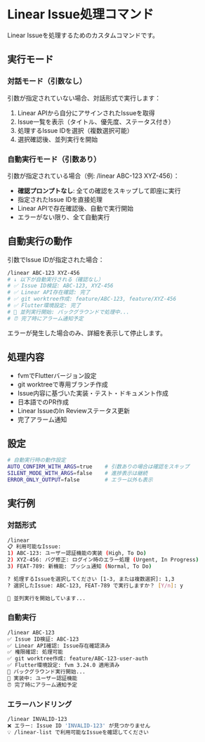 # Linear Issue処理コマンド

Linear Issueを処理するためのカスタムコマンドです。

## 実行モード

### 対話モード（引数なし）
引数が指定されていない場合、対話形式で実行します：

1. Linear APIから自分にアサインされたIssueを取得
2. Issue一覧を表示（タイトル、優先度、ステータス付き）
3. 処理するIssue IDを選択（複数選択可能）
4. 選択確認後、並列実行を開始

### 自動実行モード（引数あり）
引数が指定されている場合（例: /linear ABC-123 XYZ-456）：
- **確認プロンプトなし**: 全ての確認をスキップして即座に実行
- 指定されたIssue IDを直接処理
- Linear APIで存在確認後、自動で実行開始
- エラーがない限り、全て自動実行

## 自動実行の動作
引数でIssue IDが指定された場合：
```bash
/linear ABC-123 XYZ-456
# ↓ 以下が自動実行される（確認なし）
# ✅ Issue ID検証: ABC-123, XYZ-456
# ✅ Linear API存在確認: 完了
# ✅ git worktree作成: feature/ABC-123, feature/XYZ-456
# ✅ Flutter環境設定: 完了
# 🚀 並列実行開始: バックグラウンドで処理中...
# ⏰ 完了時にアラーム通知予定
```

エラーが発生した場合のみ、詳細を表示して停止します。

## 処理内容
- fvmでFlutterバージョン設定
- git worktreeで専用ブランチ作成
- Issue内容に基づいた実装・テスト・ドキュメント作成
- 日本語でのPR作成
- Linear IssueのIn Reviewステータス更新
- 完了アラーム通知

## 設定
```bash
# 自動実行時の動作設定
AUTO_CONFIRM_WITH_ARGS=true    # 引数ありの場合は確認をスキップ
SILENT_MODE_WITH_ARGS=false    # 進捗表示は継続
ERROR_ONLY_OUTPUT=false        # エラー以外も表示
```

## 実行例

### 対話形式
```bash
/linear
📋 利用可能なIssue:
1) ABC-123: ユーザー認証機能の実装 (High, To Do)
2) XYZ-456: バグ修正: ログイン時のエラー処理 (Urgent, In Progress)
3) FEAT-789: 新機能: プッシュ通知 (Normal, To Do)

? 処理するIssueを選択してください [1-3, または複数選択]: 1,3
? 選択したIssue: ABC-123, FEAT-789 で実行しますか？ [Y/n]: y

🚀 並列実行を開始しています...
```

### 自動実行
```bash
/linear ABC-123
✅ Issue ID検証: ABC-123
✅ Linear API確認: Issue存在確認済み
✅ 権限確認: 処理可能
✅ git worktree作成: feature/ABC-123-user-auth
✅ Flutter環境設定: fvm 3.24.0 適用済み
🚀 バックグラウンド実行開始...
📝 実装中: ユーザー認証機能
⏰ 完了時にアラーム通知予定
```

### エラーハンドリング
```bash
/linear INVALID-123
❌ エラー: Issue ID 'INVALID-123' が見つかりません
💡 /linear-list で利用可能なIssueを確認してください
```
